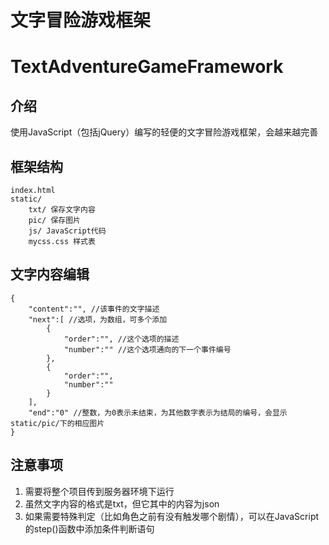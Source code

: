 # 文字冒险游戏框架

# TextAdventureGameFramework

## 介绍

使用JavaScript（包括jQuery）编写的轻便的文字冒险游戏框架，会越来越完善

## 框架结构

	index.html
	static/
		txt/ 保存文字内容
		pic/ 保存图片
		js/ JavaScript代码
		mycss.css 样式表

## 文字内容编辑

	{
		"content":"", //该事件的文字描述
		"next":[ //选项，为数组，可多个添加
			{
				"order":"", //这个选项的描述
				"number":"" //这个选项通向的下一个事件编号
			},
			{
				"order":"",
				"number":""
			}
		],
		"end":"0" //整数，为0表示未结束，为其他数字表示为结局的编号，会显示static/pic/下的相应图片
	}

## 注意事项

1. 需要将整个项目传到服务器环境下运行
2. 虽然文字内容的格式是txt，但它其中的内容为json
3. 如果需要特殊判定（比如角色之前有没有触发哪个剧情），可以在JavaScript的step()函数中添加条件判断语句